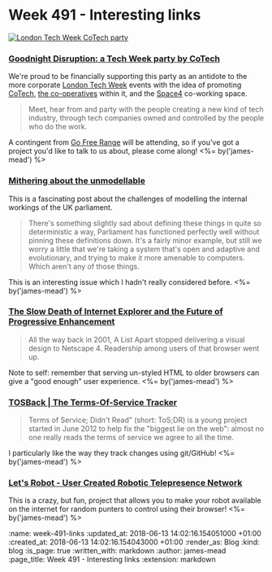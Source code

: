 Week 491 - Interesting links
============================

[![London Tech Week CoTech party](/images/blog/2018-06-13-london-tech-week-party-by-cotech.jpg)](https://attending.io/events/goodnight-disruption)

### [Goodnight Disruption: a Tech Week party by CoTech](https://londontechweek.com/event/goodnight-disruption-a-tech-week-party-by-cotech-innovation)

We're proud to be financially supporting this party as an antidote to the more corporate [London Tech Week][] events with the idea of promoting [CoTech][], [the co-operatives][cotech-members] within it, and the [Space4][] co-working space.

> Meet, hear from and party with the people creating a new kind of tech industry, through tech companies owned and controlled by the people who do the work.

A contingent from [Go Free Range][] will be attending, so if you've got a project you'd like to talk to us about, please come along! <%= by('james-mead') %>

[London Tech Week]: https://londontechweek.com/
[CoTech]: https://www.coops.tech/
[cotech-members]: https://www.coops.tech/#members
[Space4]: http://space4.tech/
[Go Free Range]: /


### [Mithering about the unmodellable](http://smethur.st/posts/176135867)

This is a fascinating post about the challenges of modelling the internal workings of the UK parliament.

> There's something slightly sad about defining these things in quite so deterministic a way, Parliament has functioned perfectly well without pinning these definitions down. It's a fairly minor example, but still we worry a little that we're taking a system that's open and adaptive and evolutionary, and trying to make it more amenable to computers. Which aren't any of those things.

This is an interesting issue which I hadn't really considered before. <%= by('james-mead') %>


### [The Slow Death of Internet Explorer and the Future of Progressive Enhancement](https://alistapart.com/article/the-slow-death-of-internet-explorer-and-future-of-progressive-enhancement)

> All the way back in 2001, A List Apart stopped delivering a visual design to Netscape 4. Readership among users of that browser went up.

Note to self: remember that serving un-styled HTML to older browsers can give a "good enough" user experience. <%= by('james-mead') %>


### [TOSBack | The Terms-Of-Service Tracker](https://tosback.org/)

> Terms of Service; Didn't Read” (short: ToS;DR) is a young project started in June 2012 to help fix the "biggest lie on the web": almost no one really reads the terms of service we agree to all the time.

I particularly like the way they track changes using git/GitHub! <%= by('james-mead') %>


### [Let's Robot - User Created Robotic Telepresence Network](https://letsrobot.tv/)

This is a crazy, but fun, project that allows you to make your robot available on the internet for random punters to control using their browser! <%= by('james-mead') %>

:name: week-491-links
:updated_at: 2018-06-13 14:02:16.154051000 +01:00
:created_at: 2018-06-13 14:02:16.154043000 +01:00
:render_as: Blog
:kind: blog
:is_page: true
:written_with: markdown
:author: james-mead
:page_title: Week 491 - Interesting links
:extension: markdown
